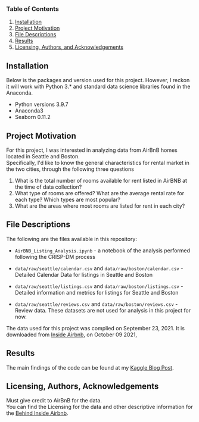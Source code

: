 
### Table of Contents

1. [Installation](#installation)
2. [Project Motivation](#motivation)
3. [File Descriptions](#files)
4. [Results](#results)
5. [Licensing, Authors, and Acknowledgements](#licensing)

## Installation <a name="installation"></a>

Below is the packages and version used for this project. However, I reckon it will work with Python 3.* and standard data science libraries found in the Anaconda. 
+ Python versions 3.9.7
+ Anaconda3
+ Seaborn 0.11.2

## Project Motivation<a name="motivation"></a>

For this project, I was interested in analyzing data from AirBnB homes located in Seattle and Boston.  
Specifically, I'd like to know the general characteristics for rental market in the two cities, through the following three questions

1. What is the total number of rooms available for rent listed in AirBNB at the time of data collection? 
2. What type of rooms are offered? What are the average rental rate for each type? Which types are most popular? 
3. What are the areas where most rooms are listed for rent in each city?


## File Descriptions <a name="files"></a>

The following are the files available in this repository:

* `AirBNB_Listing_Analysis.ipynb` - a notebook of the analysis performed following the CRISP-DM process

* `data/raw/seattle/calendar.csv` and `data/raw/boston/calendar.csv` - Detailed Calendar Data for listings in Seattle and Boston

* `data/raw/seattle/listings.csv` and `data/raw/boston/listings.csv` - Detailed information and metrics for listings for Seattle and Boston

* `data/raw/seattle/reviews.csv` and `data/raw/boston/reviews.csv` - Review data. These datasets are not used for analysis in this project for now. 

The data used for this project was complied on September 23, 2021. It is downloaded from [Inside Airbnb](http://insideairbnb.com/get-the-data.html), on October 09 2021,

## Results<a name="results"></a>

The main findings of the code can be found at my [Kaggle Blog Post](https://www.kaggle.com/thuytrinht4/airbnb-listings-analysis-seattle-vs-boston).

## Licensing, Authors, Acknowledgements<a name="licensing"></a>

Must give credit to AirBnB for the data.  
You can find the Licensing for the data and other descriptive information for the [Behind Inside Airbnb](http://insideairbnb.com/behind.html).  